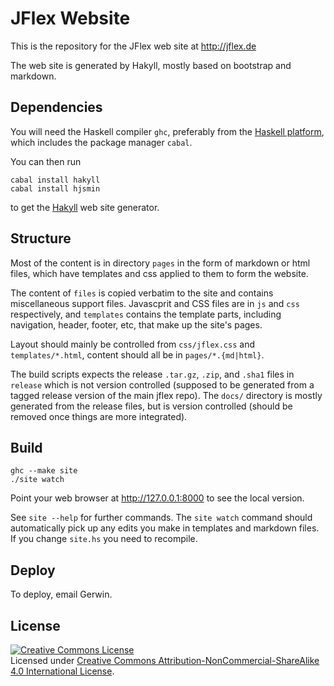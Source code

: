 # JFlex Website

This is the repository for the JFlex web site at http://jflex.de

The web site is generated by Hakyll, mostly based on bootstrap and markdown.


## Dependencies

You will need the Haskell compiler `ghc`, preferably from the [Haskell
platform][1], which includes the package manager `cabal`.

You can then run

    cabal install hakyll
    cabal install hjsmin

to get the [Hakyll][2] web site generator.


## Structure

Most of the content is in directory `pages` in the form of markdown or html
files, which have templates and css applied to them to form the website.

The content of `files` is copied verbatim to the site and contains
miscellaneous support files. Javascprit and CSS files are in `js` and `css`
respectively, and `templates` contains the template parts, including
navigation, header, footer, etc, that make up the site's pages.

Layout should mainly be controlled from `css/jflex.css` and `templates/*.html`,
content should all be in `pages/*.{md|html}`.

The build scripts expects the release `.tar.gz`, `.zip`, and `.sha1` files in
`release` which is not version controlled (supposed to be generated from a
tagged release version of the main jflex repo). The `docs/` directory is mostly
generated from the release files, but is version controlled (should be removed
once things are more integrated).


## Build

    ghc --make site
    ./site watch

Point your web browser at http://127.0.0.1:8000 to see the local version.

See `site --help` for further commands. The `site watch` command should
automatically pick up any edits you make in templates and markdown files. If
you change `site.hs` you need to recompile.


## Deploy

To deploy, email Gerwin. 


## License

<a rel="license" href="http://creativecommons.org/licenses/by-nc-sa/4.0/"><img alt="Creative Commons License" style="border-width:0" src="https://i.creativecommons.org/l/by-nc-sa/4.0/88x31.png" /></a><br />Licensed under <a rel="license" href="http://creativecommons.org/licenses/by-nc-sa/4.0/">Creative Commons Attribution-NonCommercial-ShareAlike 4.0 International License</a>.


[1]: https://www.haskell.org/platform/
[2]: http://jaspervdj.be/hakyll/
